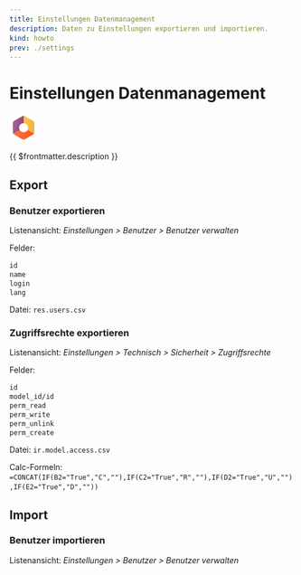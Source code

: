 ```yaml
---
title: Einstellungen Datenmanagement
description: Daten zu Einstellungen exportieren und importieren.
kind: howto
prev: ./settings
---
```


# Einstellungen Datenmanagement

![icons_odoo_settings](attachments/icons_odoo_settings.png)

{{ $frontmatter.description }}

## Export

### Benutzer exportieren

Listenansicht: _Einstellungen > Benutzer > Benutzer verwalten_

Felder:

```
id
name
login
lang
```

Datei: `res.users.csv`

### Zugriffsrechte exportieren

Listenansicht: _Einstellungen > Technisch > Sicherheit > Zugriffsrechte_

Felder:

```
id
model_id/id
perm_read
perm_write
perm_unlink
perm_create
```

Datei: `ir.model.access.csv`

Calc-Formeln: `=CONCAT(IF(B2="True","C",""),IF(C2="True","R",""),IF(D2="True","U",""),IF(E2="True","D",""))`

## Import

### Benutzer importieren

Listenansicht: _Einstellungen > Benutzer > Benutzer verwalten_
